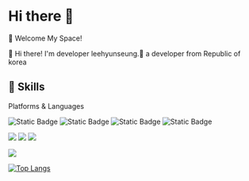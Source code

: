 # Hi there 👋

<!--
**histar48/histar48** is a ✨ _special_ ✨ repository because its `README.md` (this file) appears on your GitHub profile.

Here are some ideas to get you started:

- 🔭 I’m currently working on ...
- 🌱 I’m currently learning ...
- 👯 I’m looking to collaborate on ...
- 🤔 I’m looking for help with ...
- 💬 Ask me about ...
- 📫 How to reach me: ...
- 😄 Pronouns: ...
- ⚡ Fun fact: ...
-->


🤞 Welcome My Space!

👋 Hi there! I'm developer leehyunseung.🚀 a developer from Republic of korea

## 💪 Skills
Platforms & Languages
<p>
  <img alt="Static Badge" src="https://img.shields.io/badge/Java-000000?style=flat-square&logo=OpenJdk&logoColor=white">
  <img alt="Static Badge" src="https://img.shields.io/badge/Spring-6db33?style=flat-square&logo=Spring&logoColor=white">
  <img alt="Static Badge" src="https://img.shields.io/badge/SpringBoot-6DB33F?style=flat-square&logo=SpringBoot&logoColor=white">
  <img alt="Static Badge" src="https://img.shields.io/badge/MySQL-4479A1?style=flat-square&logo=MySQL&logoColor=white">
</p>

<p>
  <img src="https://img.shields.io/badge/TypeScript-3178C6?style=flat-square&logo=TypeScript&logoColor=white"/>
  <img src="https://img.shields.io/badge/Javascript-F7DF1E?style=flat-square&logo=JavaScript&logoColor=white"/>
  <img src="https://img.shields.io/badge/Python-3776AB?style=flat-square&logo=Python&logoColor=white"/>
</p>

<p>
  <img src="https://img.shields.io/badge/GitHub-181717?style=flat-square&logo=Github&logoColor=white"/>
</p>


[![Top Langs](https://github-readme-stats.vercel.app/api/top-langs/?username=nowin89&hide=html,css&langs_count=8&layout=compact&theme=dark)](https://github.com/nowin89/nowin89)
